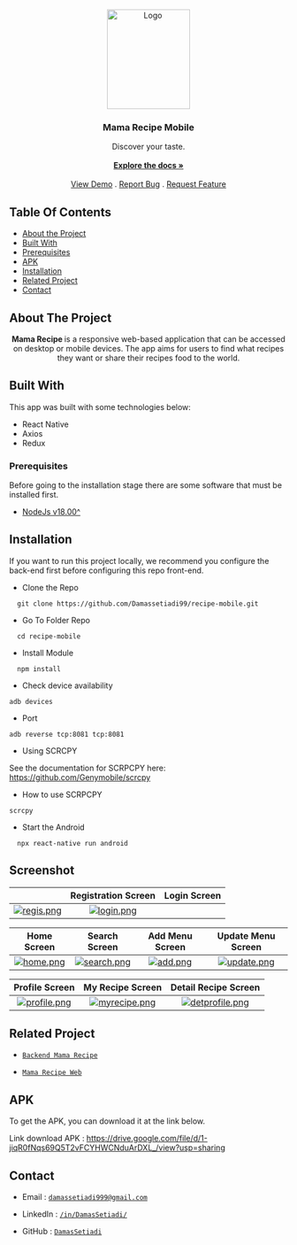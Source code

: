 <br/>
<p align="center">
  <a href="https://github.com/Damassetiadi99/recipe-mobile">
    <img src="https://res.cloudinary.com/dliryonae/image/upload/v1697487256/recipe/pl9urpsvxg3nju02ajh0.png" alt="Logo" width="150" height="180">
  </a>

  <h3 align="center">Mama Recipe Mobile</h3>

  <p align="center">
    Discover your taste.
    <br/>
    <br/>
    <a href="https://github.com/Damassetiadi99/recipe-mobile"><strong>Explore the docs »</strong></a>
    <br/>
    <br/>
    <a href="https://github.com/Damassetiadi99/recipe-mobile">View Demo</a>
    .
    <a href="mailto:damassetiadi999@gmail.com">Report Bug</a>
    .
    <a href="mailto:damassetiadi999@gmail.com">Request Feature</a>
  </p>
</p>

## Table Of Contents

- [About the Project](#about-the-project)
- [Built With](#built-with)
- [Prerequisites](#prerequisites)
- [APK](#apk)
- [Installation](#installation)
- [Related Project](#related-project)
- [Contact](#contact)

## About The Project

<p align="center">
  <b>
    Mama Recipe
  </b>
   is a responsive web-based application that can be accessed on desktop or mobile devices. The app aims for users to find what recipes they want or share their recipes food to the world.

</p>

## Built With

This app was built with some technologies below:

- React Native
- Axios
- Redux

### Prerequisites

Before going to the installation stage there are some software that must be installed first.

- [NodeJs v18.00^](https://nodejs.org/en/download/)

## Installation

If you want to run this project locally, we recommend you configure the back-end first before configuring this repo front-end.

- Clone the Repo

```
  git clone https://github.com/Damassetiadi99/recipe-mobile.git
```

- Go To Folder Repo

```
  cd recipe-mobile
```

- Install Module

```
  npm install
```

- Check device availability

```
adb devices
```

- Port

```
adb reverse tcp:8081 tcp:8081
```

- Using SCRCPY

See the documentation for SCRPCPY here: https://github.com/Genymobile/scrcpy

- How to use SCRPCPY

```
scrcpy
```

- Start the Android

```
  npx react-native run android
```

<!-- ## Instal APK

To get the APK, you can download it at the link below. When the APP is first run, please allow permission for your camera access and file manager. And when you first run the APP it will force close several times because there is a slight error in the axios. However, if the APP has been run frequently, it will run normally and there will be no more problems.

Link download APK :
https://drive.google.com/drive/folders/1c5sSvRFr8IwnhMs3Vm2DmyVXY76Xl5zY?usp=sharing -->

## Screenshot

|                                                                                                                                                                                                          |                                                                                              Registration Screen                                                                                             |                                                                                                Login Screen                                                                                                |
| :--------------------------------------------------------------------------------------------------------------------------------------------------------------------------------------------------------------: | :--------------------------------------------------------------------------------------------------------------------------------------------------------------------------------------------------------: | :--------------------------------------------------------------------------------------------------------------------------------------------------------------------------------------------------------: |
| [![regis.png](https://res.cloudinary.com/dliryonae/image/upload/v1700716483/Screenshot_2023-11-23-11-31-53-66_c5521371e7af5ef65d6934ac1923943a_geod5e.jpg)](https://res.cloudinary.com/dliryonae/image/upload/v1700716483/Screenshot_2023-11-23-11-31-53-66_c5521371e7af5ef65d6934ac1923943a_geod5e.jpg) | [![login.png](https://res.cloudinary.com/dliryonae/image/upload/v1700716483/Screenshot_2023-11-23-11-31-40-53_c5521371e7af5ef65d6934ac1923943a_orrqml.jpg)](https://res.cloudinary.com/dliryonae/image/upload/v1700716483/Screenshot_2023-11-23-11-31-40-53_c5521371e7af5ef65d6934ac1923943a_orrqml.jpg) |

|                                                                                               Home Screen                                                                                               |                                                                                                 Search Screen                                                                                                 |                                                                                           Add Menu Screen                                                                                            |                                                                                              Update Menu Screen                                                                                               |
| :-----------------------------------------------------------------------------------------------------------------------------------------------------------------------------------------------------: | :-----------------------------------------------------------------------------------------------------------------------------------------------------------------------------------------------------------: | :--------------------------------------------------------------------------------------------------------------------------------------------------------------------------------------------------: | :-----------------------------------------------------------------------------------------------------------------------------------------------------------------------------------------------------------: |
| [![home.png](https://res.cloudinary.com/dliryonae/image/upload/v1700715102/samples/readme-mobile/Screenshot_2023-11-23-11-36-15-73_c5521371e7af5ef65d6934ac1923943a_rydmqi.jpg)](https://res.cloudinary.com/dliryonae/image/upload/v1700715102/samples/readme-mobile/Screenshot_2023-11-23-11-36-15-73_c5521371e7af5ef65d6934ac1923943a_rydmqi.jpg) | [![search.png](https://res.cloudinary.com/dliryonae/image/upload/v1700715102/samples/readme-mobile/Screenshot_2023-11-23-11-37-21-90_c5521371e7af5ef65d6934ac1923943a_cnmjyq.jpg)](https://res.cloudinary.com/dliryonae/image/upload/v1700715102/samples/readme-mobile/Screenshot_2023-11-23-11-37-21-90_c5521371e7af5ef65d6934ac1923943a_cnmjyq.jpg) | [![add.png](https://res.cloudinary.com/dliryonae/image/upload/v1700715101/samples/readme-mobile/Screenshot_2023-11-23-11-36-46-45_c5521371e7af5ef65d6934ac1923943a_r4ek4s.jpg)](https://res.cloudinary.com/dliryonae/image/upload/v1700715101/samples/readme-mobile/Screenshot_2023-11-23-11-36-46-45_c5521371e7af5ef65d6934ac1923943a_r4ek4s.jpg) | [![update.png](https://res.cloudinary.com/dliryonae/image/upload/v1700716488/Screenshot_2023-11-23-11-58-26-14_c5521371e7af5ef65d6934ac1923943a_ij9fri.jpg)](https://res.cloudinary.com/dliryonae/image/upload/v1700716488/Screenshot_2023-11-23-11-58-26-14_c5521371e7af5ef65d6934ac1923943a_ij9fri.jpg) |

|                                                                                                  Profile Screen                                                                                                  |                                                                                                  My Recipe Screen                                                                                                   |                                                                                                 Detail Recipe Screen                                                                                                |
| :--------------------------------------------------------------------------------------------------------------------------------------------------------------------------------------------------------------: | :-----------------------------------------------------------------------------------------------------------------------------------------------------------------------------------------------------------------: | :-------------------------------------------------------------------------------------------------------------------------------------------------------------------------------------------------------------------: |
| [![profile.png](https://res.cloudinary.com/dliryonae/image/upload/v1700716488/Screenshot_2023-11-23-12-06-57-00_c5521371e7af5ef65d6934ac1923943a_u3hfny.jpg)](https://res.cloudinary.com/dliryonae/image/upload/v1700716488/Screenshot_2023-11-23-12-06-57-00_c5521371e7af5ef65d6934ac1923943a_u3hfny.jpg) | [![myrecipe.png](https://res.cloudinary.com/dliryonae/image/upload/v1700716484/Screenshot_2023-11-23-11-38-32-08_c5521371e7af5ef65d6934ac1923943a_jqmvcf.jpg)](https://res.cloudinary.com/dliryonae/image/upload/v1700716484/Screenshot_2023-11-23-11-38-32-08_c5521371e7af5ef65d6934ac1923943a_jqmvcf.jpg) | [![detprofile.png](https://res.cloudinary.com/dliryonae/image/upload/v1700716487/Screenshot_2023-11-23-11-41-14-01_c5521371e7af5ef65d6934ac1923943a_rs3mvb.jpg)](https://res.cloudinary.com/dliryonae/image/upload/v1700716487/Screenshot_2023-11-23-11-41-14-01_c5521371e7af5ef65d6934ac1923943a_rs3mvb.jpg) |
<!-- ## Contributing

Contributions are what make the open-source community such an amazing place to learn, inspire, and create. Any contributions you make are **greatly appreciated**.

1. Fork the Project
2. Create your Feature Branch (`git checkout -b feature/AmazingFeature`)
3. Commit your Changes (`git commit -m 'Add some AmazingFeature'`)
4. Push to the Branch (`git push origin feature/AmazingFeature`)
5. Open a Pull Request -->

## Related Project

- [`Backend Mama Recipe`](https://github.com/Damassetiadi99/BE_Recipe)

- [`Mama Recipe Web`](https://github.com/Damassetiadi99/projectReactDaamas)

<!-- :rocket: [`Install Mama Recipe Mobile APK`](https://drive.google.com/drive/folders/1Z31nBEuJ2Tj0zEAMYCUsL7hJyQfuGmIy) -->

## APK

To get the APK, you can download it at the link below.

Link download APK :
https://drive.google.com/file/d/1-jiqR0fNqs69Q5T2vFCYHWCNduArDXL_/view?usp=sharing

## Contact

- Email : [`damassetiadi999@gmail.com`](mailto:damassetiadi999@gmail.com)

- LinkedIn : [`/in/DamasSetiadi/`](https://www.linkedin.com/in/damas-setiadi-sukardi/)

- GitHub : [`DamasSetiadi`](https://github.com/Damassetiadi99/)
